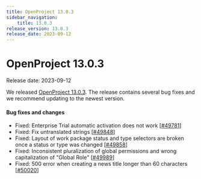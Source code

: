 ```yaml
---
title: OpenProject 13.0.3
sidebar_navigation:
    title: 13.0.3
release_version: 13.0.3
release_date: 2023-09-12
---
```


# OpenProject 13.0.3

Release date: 2023-09-12

We released [OpenProject 13.0.3](https://community.openproject.com/versions/1901).
The release contains several bug fixes and we recommend updating to the newest version.

<!--more-->
#### Bug fixes and changes

- Fixed: Enterprise Trial automatic activation does not work \[[#49781](https://community.openproject.com/wp/49781)\]
- Fixed: Fix untranslated strings \[[#49848](https://community.openproject.com/wp/49848)\]
- Fixed: Layout of work package status and type selectors are broken once a status or type was changed \[[#49858](https://community.openproject.com/wp/49858)\]
- Fixed: Inconsistent pluralization of global permissions and wrong capitalization of "Global Role" \[[#49989](https://community.openproject.com/wp/49989)\]
- Fixed: 500 error when creating a news title longer than 60 characters \[[#50020](https://community.openproject.com/wp/50020)\]
